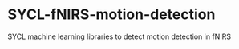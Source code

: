 # SYCL-fNIRS-motion-detection
SYCL machine learning libraries to detect motion detection in fNIRS   
